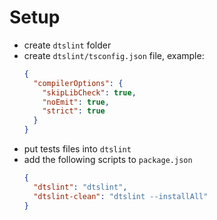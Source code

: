 # Setup

- create `dtslint` folder
- create `dtslint/tsconfig.json` file, example:
  ```json
  {
    "compilerOptions": {
      "skipLibCheck": true,
      "noEmit": true,
      "strict": true
    }
  }
  ```
- put tests files into `dtslint`
- add the following scripts to `package.json`
  ```json
  {
    "dtslint": "dtslint",
    "dtslint-clean": "dtslint --installAll"
  }
  ```
